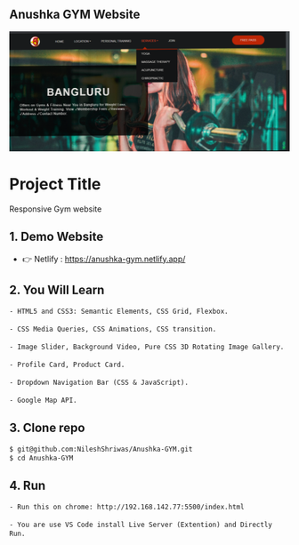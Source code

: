 ## Anushka GYM Website

![Anushka GYM](gym.jpg)

# Project Title

Responsive Gym website 

## 1. Demo Website

- 👉 Netlify : https://anushka-gym.netlify.app/


## 2. You Will Learn
```
- HTML5 and CSS3: Semantic Elements, CSS Grid, Flexbox.

- CSS Media Queries, CSS Animations, CSS transition.

- Image Slider, Background Video, Pure CSS 3D Rotating Image Gallery.

- Profile Card, Product Card.

- Dropdown Navigation Bar (CSS & JavaScript).

- Google Map API.
```

## 3. Clone repo

```
$ git@github.com:NileshShriwas/Anushka-GYM.git
$ cd Anushka-GYM
```
## 4. Run 
```
- Run this on chrome: http://192.168.142.77:5500/index.html

- You are use VS Code install Live Server (Extention) and Directly Run.
